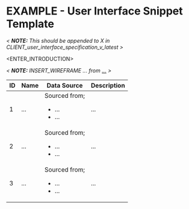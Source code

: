 EXAMPLE - User Interface Snippet Template
=================
*&lt; __NOTE:__  This should be appended to X in CLIENT_user_interface_specification_v_latest &gt;*

<ENTER_INTRODUCTION>

*&lt;  __NOTE:__  INSERT_WIREFRAME ... from [...](...) &gt;*

| ID  | Name | Data Source | Description |
| --- | ---- | ----------- | ----------- |
| 1 	| ... | Sourced from;<ul><li>...</li><li>...</li></ul> | ... |
| 2 	| ... | Sourced from;<ul><li>...</li><li>...</li></ul> | ... |
| 3 	| ... | Sourced from;<ul><li>...</li><li>...</li></ul> | ... |
